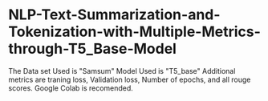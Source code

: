# NLP-Text-Summarization-and-Tokenization-with-Multiple-Metrics-through-T5_Base-Model
The Data set Used is "Samsum"
Model Used is "T5_base"
Additional metrics are traning loss, Validation loss, Number of epochs, and all rouge scores.
Google Colab is recomended.
